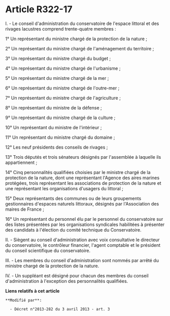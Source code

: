 # Article R322-17

I. - Le conseil d'administration du conservatoire de l'espace littoral et des rivages lacustres comprend trente-quatre
membres :

1° Un représentant du ministre chargé de la protection de la nature ;

2° Un représentant du ministre chargé de l'aménagement du territoire ;

3° Un représentant du ministre chargé du budget ;

4° Un représentant du ministre chargé de l'urbanisme ;

5° Un représentant du ministre chargé de la mer ;

6° Un représentant du ministre chargé de l'outre-mer ;

7° Un représentant du ministre chargé de l'agriculture ;

8° Un représentant du ministre de la défense ;

9° Un représentant du ministre chargé de la culture ;

10° Un représentant du ministre de l'intérieur ;

11° Un représentant du ministre chargé du domaine ;

12° Les neuf présidents des conseils de rivages ;

13° Trois députés et trois sénateurs désignés par l'assemblée à laquelle ils appartiennent ;

14° Cinq personnalités qualifiées choisies par le ministre chargé de la protection de la nature, dont une représentant
l'Agence des aires marines protégées, trois représentant les associations de protection de la nature et une représentant les
organisations d'usagers du littoral ;

15° Deux représentants des communes ou de leurs groupements gestionnaires d'espaces naturels littoraux, désignés par
l'Association des maires de France ;

16° Un représentant du personnel élu par le personnel du conservatoire sur des listes présentées par les organisations
syndicales habilitées à présenter des candidats à l'élection du comité technique du Conservatoire. 

II. - Siègent au conseil d'administration avec voix consultative le directeur du conservatoire, le contrôleur financier,
l'agent comptable et le président du conseil scientifique du conservatoire.

III. - Les membres du conseil d'administration sont nommés par arrêté du ministre chargé de la protection de la nature.

IV. - Un suppléant est désigné pour chacun des membres du conseil d'administration à l'exception des personnalités
qualifiées.

**Liens relatifs à cet article**

	**Modifié par**:

	  - Décret n°2013-282 du 3 avril 2013 - art. 3
